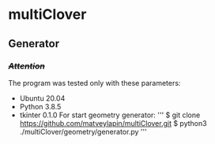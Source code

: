 # multiClover
## Generator
### ~~*__Attention__*~~
The program was tested only with these parameters:
- Ubuntu 20.04
- Python 3.8.5
- tkinter 0.1.0
For start geometry generator:
'''
$ git clone https://github.com/matveylapin/multiClover.git
$ python3 ./multiClover/geometry/generator.py
'''
